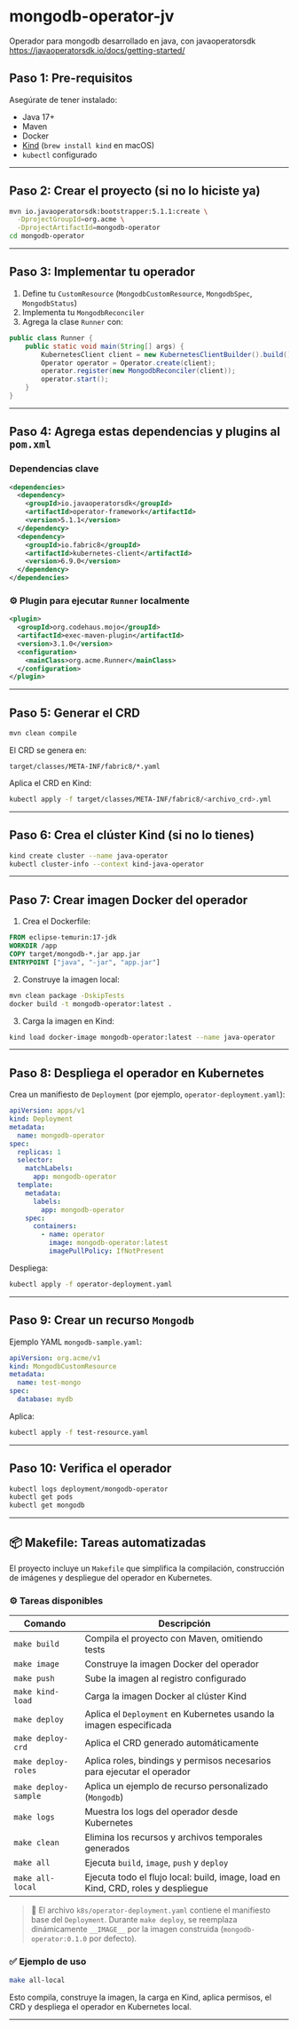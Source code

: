 # mongodb-operator-jv

Operador para mongodb desarrollado en java, con javaoperatorsdk 
https://javaoperatorsdk.io/docs/getting-started/


## Paso 1: Pre-requisitos

Asegúrate de tener instalado:

* Java 17+
* Maven
* Docker
* [Kind](https://kind.sigs.k8s.io/) (`brew install kind` en macOS)
* `kubectl` configurado

---

## Paso 2: Crear el proyecto (si no lo hiciste ya)

```bash
mvn io.javaoperatorsdk:bootstrapper:5.1.1:create \
  -DprojectGroupId=org.acme \
  -DprojectArtifactId=mongodb-operator
cd mongodb-operator
```

---

## Paso 3: Implementar tu operador

1. Define tu `CustomResource` (`MongodbCustomResource`, `MongodbSpec`, `MongodbStatus`)
2. Implementa tu `MongodbReconciler`
3. Agrega la clase `Runner` con:

```java
public class Runner {
    public static void main(String[] args) {
        KubernetesClient client = new KubernetesClientBuilder().build();
        Operator operator = Operator.create(client);
        operator.register(new MongodbReconciler(client));
        operator.start();
    }
}
```

---

## Paso 4: Agrega estas dependencias y plugins al `pom.xml`

### Dependencias clave

```xml
<dependencies>
  <dependency>
    <groupId>io.javaoperatorsdk</groupId>
    <artifactId>operator-framework</artifactId>
    <version>5.1.1</version>
  </dependency>
  <dependency>
    <groupId>io.fabric8</groupId>
    <artifactId>kubernetes-client</artifactId>
    <version>6.9.0</version>
  </dependency>
</dependencies>
```

### ⚙️ Plugin para ejecutar `Runner` localmente

```xml
<plugin>
  <groupId>org.codehaus.mojo</groupId>
  <artifactId>exec-maven-plugin</artifactId>
  <version>3.1.0</version>
  <configuration>
    <mainClass>org.acme.Runner</mainClass>
  </configuration>
</plugin>
```

---

## Paso 5: Generar el CRD

```bash
mvn clean compile
```

El CRD se genera en:

```
target/classes/META-INF/fabric8/*.yaml
```

Aplica el CRD en Kind:

```bash
kubectl apply -f target/classes/META-INF/fabric8/<archivo_crd>.yml
```

---

## Paso 6: Crea el clúster Kind (si no lo tienes)

```bash
kind create cluster --name java-operator
kubectl cluster-info --context kind-java-operator
```

---

## Paso 7: Crear imagen Docker del operador

1. Crea el Dockerfile:

```Dockerfile
FROM eclipse-temurin:17-jdk
WORKDIR /app
COPY target/mongodb-*.jar app.jar
ENTRYPOINT ["java", "-jar", "app.jar"]
```

2. Construye la imagen local:

```bash
mvn clean package -DskipTests
docker build -t mongodb-operator:latest .
```

3. Carga la imagen en Kind:

```bash
kind load docker-image mongodb-operator:latest --name java-operator
```

---

## Paso 8: Despliega el operador en Kubernetes

Crea un manifiesto de `Deployment` (por ejemplo, `operator-deployment.yaml`):

```yaml
apiVersion: apps/v1
kind: Deployment
metadata:
  name: mongodb-operator
spec:
  replicas: 1
  selector:
    matchLabels:
      app: mongodb-operator
  template:
    metadata:
      labels:
        app: mongodb-operator
    spec:
      containers:
        - name: operator
          image: mongodb-operator:latest
          imagePullPolicy: IfNotPresent
```

Despliega:

```bash
kubectl apply -f operator-deployment.yaml
```

---

## Paso 9: Crear un recurso `Mongodb`

Ejemplo YAML `mongodb-sample.yaml`:

```yaml
apiVersion: org.acme/v1
kind: MongodbCustomResource
metadata:
  name: test-mongo
spec:
  database: mydb
```

Aplica:

```bash
kubectl apply -f test-resource.yaml
```

---

## Paso 10: Verifica el operador

```bash
kubectl logs deployment/mongodb-operator
kubectl get pods
kubectl get mongodb
```

---

<!-- mvn clean compile exec:java -Dexec.mainClass="org.acme.Runner" -->

## 📦 Makefile: Tareas automatizadas

El proyecto incluye un `Makefile` que simplifica la compilación, construcción de imágenes y despliegue del operador en Kubernetes.

### ⚙️ Tareas disponibles

| Comando              | Descripción                                                                      |
| -------------------- | -------------------------------------------------------------------------------- |
| `make build`         | Compila el proyecto con Maven, omitiendo tests                                   |
| `make image`         | Construye la imagen Docker del operador                                          |
| `make push`          | Sube la imagen al registro configurado                                           |
| `make kind-load`     | Carga la imagen Docker al clúster Kind                                           |
| `make deploy`        | Aplica el `Deployment` en Kubernetes usando la imagen especificada               |
| `make deploy-crd`    | Aplica el CRD generado automáticamente                                           |
| `make deploy-roles`  | Aplica roles, bindings y permisos necesarios para ejecutar el operador           |
| `make deploy-sample` | Aplica un ejemplo de recurso personalizado (`Mongodb`)                           |
| `make logs`          | Muestra los logs del operador desde Kubernetes                                   |
| `make clean`         | Elimina los recursos y archivos temporales generados                             |
| `make all`           | Ejecuta `build`, `image`, `push` y `deploy`                                      |
| `make all-local`     | Ejecuta todo el flujo local: build, image, load en Kind, CRD, roles y despliegue |

> 📄 El archivo `k8s/operator-deployment.yaml` contiene el manifiesto base del `Deployment`. Durante `make deploy`, se reemplaza dinámicamente `__IMAGE__` por la imagen construida (`mongodb-operator:0.1.0` por defecto).

### ✅ Ejemplo de uso

```bash
make all-local
```

Esto compila, construye la imagen, la carga en Kind, aplica permisos, el CRD y despliega el operador en Kubernetes local.

---

